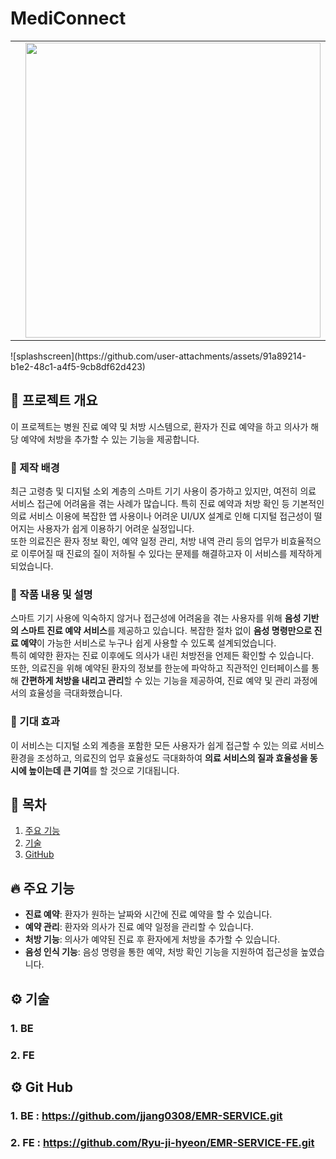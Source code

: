 # MediConnect
<center>
<table>
<tr>
<td>
<img ![image](https://github.com/user-attachments/assets/59469c7b-0dc3-4ce3-a828-0c57ed12c14e) width="472">
</td>
<td>
<img src="https://github.com/KYEONGJUN-LEE/MotionDectection-FaceRecognition/assets/113089467/9f001baa-d4e6-44bb-bc4f-03e490a5d50f" width="472">
</td>
</tr>
</table>
</center>
![splashscreen](https://github.com/user-attachments/assets/91a89214-b1e2-48c1-a4f5-9cb8df62d423)

## 🚀 프로젝트 개요
이 프로젝트는 병원 진료 예약 및 처방 시스템으로, 환자가 진료 예약을 하고 의사가 해당 예약에 처방을 추가할 수 있는 기능을 제공합니다.

### 📌 제작 배경
최근 고령층 및 디지털 소외 계층의 스마트 기기 사용이 증가하고 있지만, 여전히 의료 서비스 접근에 어려움을 겪는 사례가 많습니다. 특히 진료 예약과 처방 확인 등 기본적인 의료 서비스 이용에 복잡한 앱 사용이나 어려운 UI/UX 설계로 인해 디지털 접근성이 떨어지는 사용자가 쉽게 이용하기 어려운 실정입니다.  
또한 의료진은 환자 정보 확인, 예약 일정 관리, 처방 내역 관리 등의 업무가 비효율적으로 이루어질 때 진료의 질이 저하될 수 있다는 문제를 해결하고자 이 서비스를 제작하게 되었습니다.

### 🎨 작품 내용 및 설명
스마트 기기 사용에 익숙하지 않거나 접근성에 어려움을 겪는 사용자를 위해 **음성 기반의 스마트 진료 예약 서비스**를 제공하고 있습니다. 복잡한 절차 없이 **음성 명령만으로 진료 예약**이 가능한 서비스로 누구나 쉽게 사용할 수 있도록 설계되었습니다.  
특히 예약한 환자는 진료 이후에도 의사가 내린 처방전을 언제든 확인할 수 있습니다.  
또한, 의료진을 위해 예약된 환자의 정보를 한눈에 파악하고 직관적인 인터페이스를 통해 **간편하게 처방을 내리고 관리**할 수 있는 기능을 제공하여, 진료 예약 및 관리 과정에서의 효율성을 극대화했습니다.

### 🌟 기대 효과
이 서비스는 디지털 소외 계층을 포함한 모든 사용자가 쉽게 접근할 수 있는 의료 서비스 환경을 조성하고, 의료진의 업무 효율성도 극대화하여 **의료 서비스의 질과 효율성을 동시에 높이는데 큰 기여**를 할 것으로 기대됩니다.

## 📖 목차
1. [주요 기능](#주요-기능)
2. [기술](#기술)
3. [GitHub](#Git-Hub)

## 🔥 주요 기능
- **진료 예약**: 환자가 원하는 날짜와 시간에 진료 예약을 할 수 있습니다.
- **예약 관리**: 환자와 의사가 진료 예약 일정을 관리할 수 있습니다.
- **처방 기능**: 의사가 예약된 진료 후 환자에게 처방을 추가할 수 있습니다.
- **음성 인식 기능**: 음성 명령을 통한 예약, 처방 확인 기능을 지원하여 접근성을 높였습니다.

## ⚙️ 기술

### 1. BE

### 2. FE

## ⚙️ Git Hub

### 1. BE : https://github.com/jjang0308/EMR-SERVICE.git
### 2. FE : https://github.com/Ryu-ji-hyeon/EMR-SERVICE-FE.git
